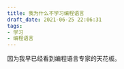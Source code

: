 ```yaml
---
title: 我为什么不学习编程语言
draft_date: 2021-06-25 22:06:31
tags: 
- 学习
- 编程语言
---
```


因为我早已经看到编程语言专家的天花板。

